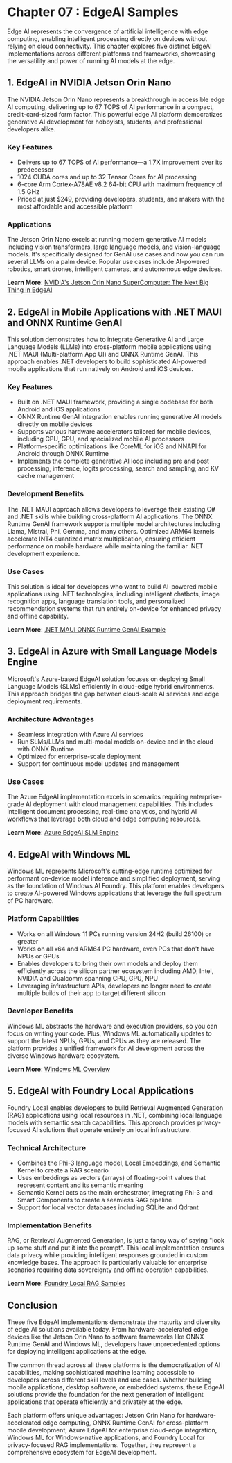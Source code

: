 # Chapter 07 : EdgeAI Samples

Edge AI represents the convergence of artificial intelligence with edge computing, enabling intelligent processing directly on devices without relying on cloud connectivity. This chapter explores five distinct EdgeAI implementations across different platforms and frameworks, showcasing the versatility and power of running AI models at the edge.

## 1. EdgeAI in NVIDIA Jetson Orin Nano

The NVIDIA Jetson Orin Nano represents a breakthrough in accessible edge AI computing, delivering up to 67 TOPS of AI performance in a compact, credit-card-sized form factor. This powerful edge AI platform democratizes generative AI development for hobbyists, students, and professional developers alike.

### Key Features
- Delivers up to 67 TOPS of AI performance—a 1.7X improvement over its predecessor
- 1024 CUDA cores and up to 32 Tensor Cores for AI processing
- 6-core Arm Cortex-A78AE v8.2 64-bit CPU with maximum frequency of 1.5 GHz
- Priced at just $249, providing developers, students, and makers with the most affordable and accessible platform

### Applications
The Jetson Orin Nano excels at running modern generative AI models including vision transformers, large language models, and vision-language models. It's specifically designed for GenAI use cases and now you can run several LLMs on a palm device. Popular use cases include AI-powered robotics, smart drones, intelligent cameras, and autonomous edge devices.

**Learn More**: [NVIDIA's Jetson Orin Nano SuperComputer: The Next Big Thing in EdgeAI](https://medium.com/data-science-in-your-pocket/nvidias-jetson-orin-nano-supercomputer-the-next-big-thing-in-edgeai-e9eff687ae62)

## 2. EdgeAI in Mobile Applications with .NET MAUI and ONNX Runtime GenAI

This solution demonstrates how to integrate Generative AI and Large Language Models (LLMs) into cross-platform mobile applications using .NET MAUI (Multi-platform App UI) and ONNX Runtime GenAI. This approach enables .NET developers to build sophisticated AI-powered mobile applications that run natively on Android and iOS devices.

### Key Features
- Built on .NET MAUI framework, providing a single codebase for both Android and iOS applications
- ONNX Runtime GenAI integration enables running generative AI models directly on mobile devices
- Supports various hardware accelerators tailored for mobile devices, including CPU, GPU, and specialized mobile AI processors
- Platform-specific optimizations like CoreML for iOS and NNAPI for Android through ONNX Runtime
- Implements the complete generative AI loop including pre and post processing, inference, logits processing, search and sampling, and KV cache management

### Development Benefits
The .NET MAUI approach allows developers to leverage their existing C# and .NET skills while building cross-platform AI applications. The ONNX Runtime GenAI framework supports multiple model architectures including Llama, Mistral, Phi, Gemma, and many others. Optimized ARM64 kernels accelerate INT4 quantized matrix multiplication, ensuring efficient performance on mobile hardware while maintaining the familiar .NET development experience.

### Use Cases
This solution is ideal for developers who want to build AI-powered mobile applications using .NET technologies, including intelligent chatbots, image recognition apps, language translation tools, and personalized recommendation systems that run entirely on-device for enhanced privacy and offline capability.

**Learn More**: [.NET MAUI ONNX Runtime GenAI Example](https://github.com/microsoft/onnxruntime-genai/tree/jialli/genny-maui/examples/csharp/GennyMaui)

## 3. EdgeAI in Azure with Small Language Models Engine

Microsoft's Azure-based EdgeAI solution focuses on deploying Small Language Models (SLMs) efficiently in cloud-edge hybrid environments. This approach bridges the gap between cloud-scale AI services and edge deployment requirements.

### Architecture Advantages
- Seamless integration with Azure AI services
- Run SLMs/LLMs and multi-modal models on-device and in the cloud with ONNX Runtime
- Optimized for enterprise-scale deployment
- Support for continuous model updates and management

### Use Cases
The Azure EdgeAI implementation excels in scenarios requiring enterprise-grade AI deployment with cloud management capabilities. This includes intelligent document processing, real-time analytics, and hybrid AI workflows that leverage both cloud and edge computing resources.

**Learn More**: [Azure EdgeAI SLM Engine](https://github.com/microsoft/onnxruntime-genai/tree/main/examples/slm_engine)

## 4. EdgeAI with Windows ML

Windows ML represents Microsoft's cutting-edge runtime optimized for performant on-device model inference and simplified deployment, serving as the foundation of Windows AI Foundry. This platform enables developers to create AI-powered Windows applications that leverage the full spectrum of PC hardware.

### Platform Capabilities
- Works on all Windows 11 PCs running version 24H2 (build 26100) or greater
- Works on all x64 and ARM64 PC hardware, even PCs that don't have NPUs or GPUs
- Enables developers to bring their own models and deploy them efficiently across the silicon partner ecosystem including AMD, Intel, NVIDIA and Qualcomm spanning CPU, GPU, NPU
- Leveraging infrastructure APIs, developers no longer need to create multiple builds of their app to target different silicon

### Developer Benefits
Windows ML abstracts the hardware and execution providers, so you can focus on writing your code. Plus, Windows ML automatically updates to support the latest NPUs, GPUs, and CPUs as they are released. The platform provides a unified framework for AI development across the diverse Windows hardware ecosystem.

**Learn More**: [Windows ML Overview](https://learn.microsoft.com/en-us/windows/ai/new-windows-ml/overview)

## 5. EdgeAI with Foundry Local Applications

Foundry Local enables developers to build Retrieval Augmented Generation (RAG) applications using local resources in .NET, combining local language models with semantic search capabilities. This approach provides privacy-focused AI solutions that operate entirely on local infrastructure.

### Technical Architecture
- Combines the Phi-3 language model, Local Embeddings, and Semantic Kernel to create a RAG scenario
- Uses embeddings as vectors (arrays) of floating-point values that represent content and its semantic meaning
- Semantic Kernel acts as the main orchestrator, integrating Phi-3 and Smart Components to create a seamless RAG pipeline
- Support for local vector databases including SQLite and Qdrant

### Implementation Benefits
RAG, or Retrieval Augmented Generation, is just a fancy way of saying "look up some stuff and put it into the prompt". This local implementation ensures data privacy while providing intelligent responses grounded in custom knowledge bases. The approach is particularly valuable for enterprise scenarios requiring data sovereignty and offline operation capabilities.

**Learn More**: [Foundry Local RAG Samples](https://github.com/microsoft/Foundry-Local/tree/main/samples/dotNET/rag)

## Conclusion

These five EdgeAI implementations demonstrate the maturity and diversity of edge AI solutions available today. From hardware-accelerated edge devices like the Jetson Orin Nano to software frameworks like ONNX Runtime GenAI and Windows ML, developers have unprecedented options for deploying intelligent applications at the edge. 

The common thread across all these platforms is the democratization of AI capabilities, making sophisticated machine learning accessible to developers across different skill levels and use cases. Whether building mobile applications, desktop software, or embedded systems, these EdgeAI solutions provide the foundation for the next generation of intelligent applications that operate efficiently and privately at the edge.

Each platform offers unique advantages: Jetson Orin Nano for hardware-accelerated edge computing, ONNX Runtime GenAI for cross-platform mobile development, Azure EdgeAI for enterprise cloud-edge integration, Windows ML for Windows-native applications, and Foundry Local for privacy-focused RAG implementations. Together, they represent a comprehensive ecosystem for EdgeAI development.